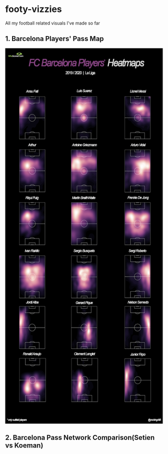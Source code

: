 # footy-vizzies
All my football related visuals I've made so far


## 1. Barcelona Players' Pass Map

<!-- ![](https://github.com/Ali-Hasan-Khan/footy-vizzies/blob/main/1-Barcelona%20Players%20Heatmap.png){:height="700px" width="400px"} -->
<img src="https://github.com/Ali-Hasan-Khan/footy-vizzies/blob/main/1-Barcelona%20Players%20Heatmap.png" width="800" height="1200">

## 2. Barcelona Pass Network Comparison(Setien vs Koeman)
